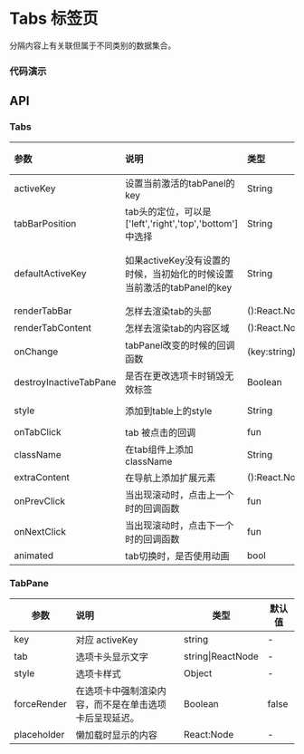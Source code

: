 # Tabs 标签页

分隔内容上有关联但属于不同类别的数据集合。

### 代码演示

## API

### Tabs

| 参数                     | 说明                                       | 类型                | 默认值     |
| :--------------------- | :--------------------------------------- | :---------------- | :------ |
| activeKey              | 设置当前激活的tabPanel的key                      | String            | -       |
| tabBarPosition         | tab头的定位，可以是['left','right','top','bottom']中选择 | String            | -       |
| defaultActiveKey       | 如果activeKey没有设置的时候，当初始化的时候设置当前激活的tabPanel的key | String            | 默认激活第一个 |
| renderTabBar           | 怎样去渲染tab的头部                              | ():React.Node     | -       |
| renderTabContent       | 怎样去渲染tab的内容区域                            | ():React.Node     | -       |
| onChange               | tabPanel改变的时候的回调函数                       | (key:string):void | -       |
| destroyInactiveTabPane | 是否在更改选项卡时销毁无效标签                          | Boolean           | false   |
| style                  | 添加到table上的style                          | String            | u-tabs  |
| onTabClick             | tab 被点击的回调                               | fun               | -       |
| className              | 在tab组件上添加className                       | String               | -       |
| extraContent           | 在导航上添加扩展元素                       |  ():React.Node                | -       |
| onPrevClick              | 当出现滚动时，点击上一个时的回调函数                       | fun               | -       |
| onNextClick              | 当出现滚动时，点击下一个时的回调函数                       | fun               | -       |
| animated              | tab切换时，是否使用动画                       | bool               | true       |


### TabPane

| 参数          | 说明                          | 类型                | 默认值   |
| ----------- | :-------------------------- | ----------------- | ----- |
| key         | 对应 activeKey                | string            | -     |
| tab         | 选项卡头显示文字                    | string\|ReactNode | -     |
| style       | 选项卡样式                       | Object            | -     |
| forceRender | 在选项卡中强制渲染内容，而不是在单击选项卡后呈现延迟。 | Boolean           | false |
| placeholder | 懒加载时显示的内容 | React:Node | - |






